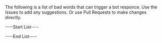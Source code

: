 The following is a list of bad words that can trigger a bot responce.
Use the Issues to add any suggestions.
Or use Pull Requests to make changes directly.

----Start List----

----End List----
